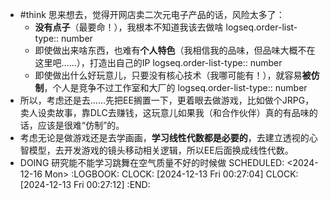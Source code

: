 - #think 思来想去，觉得开网店卖二次元电子产品的话，风险太多了：
	- **没有点子**（最要命！），我根本不知道我该去做啥
	  logseq.order-list-type:: number
	- 即使做出来啥东西，也难有**个人特色**（我相信我的品味，但品味大概不在这里吧……），打造出自己的IP
	  logseq.order-list-type:: number
	- 即使做出什么好玩意儿，只要没有核心技术（我哪可能有！），就容易**被仿制**，个人是竞争不过工作室和大厂的
	  logseq.order-list-type:: number
- 所以，考虑还是去……先把EE搁置一下，更着眼去做游戏，比如做个JRPG，卖人设卖故事，靠DLC去赚钱，这玩意儿如果我（和合作伙伴）真的有品味的话，应该是很难“仿制”的。
- 考虑无论是做游戏还是去学画画，**学习线性代数都是必要的**，去建立透视的心智模型，去开发游戏的镜头移动相关逻辑，所以EE后面换成线性代数。
- DOING 研究能不能学习跳舞在空气质量不好的时候做
  SCHEDULED: <2024-12-16 Mon>
  :LOGBOOK:
  CLOCK: [2024-12-13 Fri 00:27:04]
  CLOCK: [2024-12-13 Fri 00:27:12]
  :END: